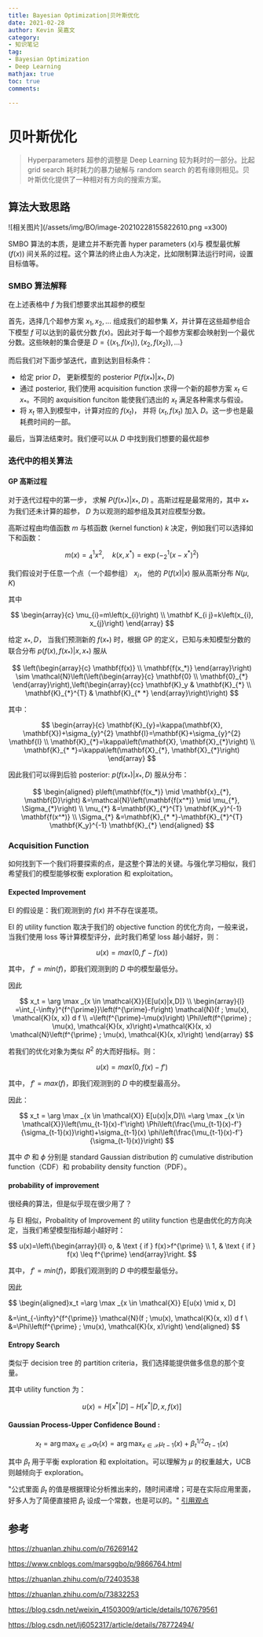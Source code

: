 ```yaml
---
title: Bayesian Optimization|贝叶斯优化
date: 2021-02-28
author: Kevin 吴嘉文
category:
- 知识笔记
tag:
- Bayesian Optimization
- Deep Learning
mathjax: true
toc: true
comments: 

---
```


# 贝叶斯优化

> Hyperparameters 超参的调整是 Deep Learning 较为耗时的一部分。比起 grid search 耗时耗力的暴力破解与 random search 的若有缘则相见。贝叶斯优化提供了一种相对有方向的搜索方案。

## 算法大致思路

![相关图片](/assets/img/BO/image-20210228155822610.png =x300)

<!--more-->

SMBO 算法的本质，是建立并不断完善 hyper parameters ($x$)与 模型最优解 ($f(x)$) 间关系的过程。这个算法的终止由人为决定，比如限制算法运行时间，设置目标值等。

### SMBO 算法解释

在上述表格中 $f$ 为我们想要求出其超参的模型

首先，选择几个超参方案 $x_1, x_2 ,...$ 组成我们的超参集 $X$，并计算在这些超参组合下模型 $f$ 可以达到的最优分数 $f(x)$。因此对于每一个超参方案都会映射到一个最优分数。这些映射的集合便是 $D = \{(x_1,f(x_1)),(x_2,f(x_2)),...\}$

而后我们对下面步邹迭代，直到达到目标条件：

+ 给定 prior $D$， 更新模型的 posterior $P(f(x_*) | x_*,D)$ 
+ 通过 posterior, 我们使用 acquisition function 求得一个新的超参方案 $x_t \in x_*$。不同的 axquisition funciton 能使我们选出的 $x_t$ 满足各种需求与假设。
+ 将 $x_t$ 带入到模型中，计算对应的 $f(x_t)$， 并将 $(x_t,f(x_t)$ 加入 $D$。这一步也是最耗费时间的一部。

最后，当算法结束时。我们便可以从 $D$ 中找到我们想要的最优超参



### 迭代中的相关算法

#### GP 高斯过程

对于迭代过程中的第一步， 求解 $P(f(x_*)|x_*,D)$  。高斯过程是最常用的，其中 $x_*$ 为我们还未计算的超参， $D$ 为以观测的超参组及其对应模型分数。



高斯过程由均值函数 $m$ 与核函数 (kernel function) $k$ 决定，例如我们可以选择如下和函数：

$$
m(x)={ }_{4}^{1} x^{2}, \quad k\left(x, x^{*}\right)=\exp \left(-{ }_{2}^{1}\left(x-x^{*}\right)^{2}\right)
$$


我们假设对于任意一个点（一个超参组） $x_i$， 他的 $P(f(x)|x)$ 服从高斯分布 $N(\mu,K)$ 

其中

$$
\begin{array}{c}
\mu_{i}=m\left(x_{i}\right) \\
\mathbf K_{i j}=k\left(x_{i}, x_{j}\right)
\end{array}
$$


给定 $x_*,D$， 当我们预测新的 $f(x_*)$ 时，根据 GP 的定义，已知与未知模型分数的联合分布 $p(f(x),f(x_*)|x,x_*)$ 服从

$$
\left(\begin{array}{c}
\mathbf{f(x)} \\
\mathbf{f(x_*)}
\end{array}\right) \sim \mathcal{N}\left(\left(\begin{array}{c}
\mathbf{0} \\
\mathbf{0}_{*}
\end{array}\right),\left(\begin{array}{cc}
\mathbf{K}_y & \mathbf{K}_{*} \\
\mathbf{K}_{*}^{T} & \mathbf{K}_{* *}
\end{array}\right)\right)
$$


其中：

$$
\begin{array}{c}
\mathbf{K}_{y}=\kappa(\mathbf{X}, \mathbf{X})+\sigma_{y}^{2} \mathbf{I}=\mathbf{K}+\sigma_{y}^{2} \mathbf{I} \\
\mathbf{K}_{*}=\kappa\left(\mathbf{X}, \mathbf{X}_{*}\right) \\
\mathbf{K}_{* *}=\kappa\left(\mathbf{X}_{*}, \mathbf{X}_{*}\right)
\end{array}
$$

因此我们可以得到后验 posterior:  $p(f(x_*)|x_*,D)$ 服从分布：

$$
\begin{aligned}
p\left(\mathbf{f(x_*)} \mid \mathbf{x}_{*}, \mathbf{D}\right) &=\mathcal{N}\left(\mathbf{f(x^*)} \mid \mu_{*}, \Sigma_{*}\right) \\
\mu_{*} &=\mathbf{K}_{*}^{T} \mathbf{K_y}^{-1} \mathbf{f(x^*)} \\
\Sigma_{*} &=\mathbf{K}_{* *}-\mathbf{K}_{*}^{T} \mathbf{K_y}^{-1} \mathbf{K}_{*}
\end{aligned}
$$


### Acquisition Function

如何找到下一个我们将要探索的点，是这整个算法的关键。与强化学习相似，我们希望我们的模型能够权衡 exploration 和 exploitation。



#### Expected Improvement

EI 的假设是：我们观测到的 $f(x)$ 并不存在误差项。

EI 的 utility function 取决于我们的 objective function 的优化方向，一般来说，当我们使用 loss 等计算模型评分，此时我们希望 loss 越小越好，则：

$$
u(x) = max(0, f' - f(x))
$$

其中， $f' = min(f)$，即我们观测到的 $D$ 中的模型最低分。

因此 

$$
x_t = \arg \max _{x \in \mathcal{X}}{E[u(x)|x,D]} \\
\begin{array}{l}
=\int_{-\infty}^{f^{\prime}}\left(f^{\prime}-f\right) \mathcal{N}(f ; \mu(x), \mathcal{K}(x, x)) d f \\
=\left(f^{\prime}-\mu(x)\right) \Phi\left(f^{\prime} ; \mu(x), \mathcal{K}(x, x)\right)+\mathcal{K}(x, x) \mathcal{N}\left(f^{\prime} ; \mu(x), \mathcal{K}(x, x)\right)
\end{array}
$$


若我们的优化对象为类似 $R^2$ 的大而好指标。则：

$$
u(x) = max(0,f(x) - f')
$$

其中， $f' = max(f)$，即我们观测到的 $D$ 中的模型最高分。

因此：

$$
x_t = \arg \max _{x \in \mathcal{X}} E[u(x)|x,D]\\
=\arg \max _{x \in \mathcal{X}}\left(\mu_{t-1}(x)-f'\right) \Phi\left(\frac{\mu_{t-1}(x)-f'}{\sigma_{t-1}(x)}\right)+\sigma_{t-1}(x) \phi\left(\frac{\mu_{t-1}(x)-f'}{\sigma_{t-1}(x)}\right)
$$


其中 $\Phi$ 和 $\phi$ 分别是 standard Gaussian distribution 的 cumulative distribution function（CDF）和 probability density function（PDF）。



#### probability of improvement

很经典的算法，但是似乎现在很少用了？

与 EI 相似，Probalitity of Improvement 的 utility function 也是由优化的方向决定，当我们希望模型指标越小越好时：


$$
u(x)=\left\{\begin{array}{ll}
o, & \text { if } f(x)>f^{\prime} \\
1, & \text { if } f(x) \leq f^{\prime}
\end{array}\right.
$$

其中， $f' = min(f)$，即我们观测到的 $D$ 中的模型最低分。

因此

$$
\begin{aligned}x_t =\arg \max _{x \in \mathcal{X}}
E[u(x) \mid x, D]

&=\int_{-\infty}^{f^{\prime}} \mathcal{N}(f ; \mu(x), \mathcal{K}(x, x)) d f \\
&=\Phi\left(f^{\prime} ; \mu(x), \mathcal{K}(x, x)\right)
\end{aligned}
$$


#### Entropy Search

类似于 decision tree 的 partition criteria，我们选择能提供做多信息的那个变量。

其中 utility function 为：

$$
u(x) = H[ x^* |D] - H[x^* | D, x, f(x)]
$$


#### Gaussian Process-Upper Confidence Bound :

$$
x_{t}=\arg \max _{x \in \mathcal{X}} \alpha_{t}(x)=\arg \max _{x \in \mathcal{X}} \mu_{t-1}(x)+\beta_{t}^{1 / 2} \sigma_{t-1}(x)
$$

其中 $\beta_t$ 用于平衡 exploration 和 exploitation。可以理解为 $\mu$ 的权重越大，UCB 则越倾向于 exploration。

"公式里面 $\beta_t$ 的值是根据理论分析推出来的，随时间递增；可是在实际应用里面，好多人为了简便直接把 $\beta_t$ 设成一个常数，也是可以的。" [引用观点](https://zhuanlan.zhihu.com/p/76269142)

## 参考

https://zhuanlan.zhihu.com/p/76269142

https://www.cnblogs.com/marsggbo/p/9866764.html

https://zhuanlan.zhihu.com/p/72403538

https://zhuanlan.zhihu.com/p/73832253

https://blog.csdn.net/weixin_41503009/article/details/107679561

https://blog.csdn.net/lj6052317/article/details/78772494/